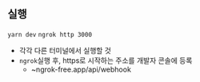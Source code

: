 ## 실행

`yarn dev`
`ngrok http 3000`

- 각각 다른 터미널에서 실행할 것
- `ngrok`실행 후, https로 시작하는 주소를 개발자 콘솔에 등록
  - ~ngrok-free.app/api/webhook
